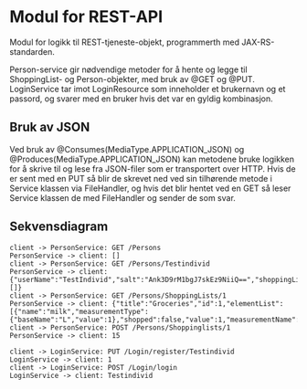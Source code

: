 # Modul for REST-API

Modul for logikk til REST-tjeneste-objekt, programmerth med JAX-RS-standarden. 

Person-service gir nødvendige metoder for å hente og legge til ShoppingList- og Person-objekter, med bruk av @GET og @PUT. 
LoginService tar imot LoginResource som inneholder et brukernavn og et passord, og svarer med en bruker hvis det var en gyldig kombinasjon.

## Bruk av JSON
Ved bruk av @Consumes(MediaType.APPLICATION_JSON) og @Produces(MediaType.APPLICATION_JSON) kan metodene bruke logikken for å skrive til og lese fra JSON-filer som er transportert over HTTP.
Hvis de er sent med en PUT så blir de skrevet ned ved sin tilhørende metode i Service klassen via FileHandler, og hvis det blir hentet ved en GET så leser Service klassen de med FileHandler og sender de som svar.


## Sekvensdiagram


```plantuml
client -> PersonService: GET /Persons
PersonService -> client: []
client -> PersonService: GET /Persons/Testindivid
PersonService -> client: {"userName":"TestIndivid","salt":"Ank3D9rM1bgJ7skEz9NiiQ==","shoppingLists":[]}
client -> PersonService: GET /Persons/ShoppingLists/1
PersonService -> client: {"title":"Groceries","id":1,"elementList":[{"name":"milk","measurementType":{"baseName":"L","value":1},"shopped":false,"value":1,"measurementName":"L"}]}
client -> PersonService: POST /Persons/Shoppinglists/1
PersonService -> client: 15

client -> LoginService: PUT /Login/register/Testindivid
LoginService -> client: 1
client -> LoginService: POST /Login/login
LoginService -> client: Testindivid

```
